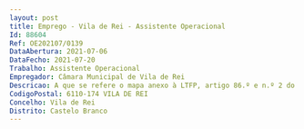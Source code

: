 ```yaml
--- 
layout: post
title: Emprego - Vila de Rei - Assistente Operacional
Id: 88604
Ref: OE202107/0139
DataAbertura: 2021-07-06
DataFecho: 2021-07-20
Trabalho: Assistente Operacional
Empregador: Câmara Municipal de Vila de Rei
Descricao: A que se refere o mapa anexo à LTFP, artigo 86.º e n.º 2 do artigo 88.º da Lei nº35 2014 de 20 6, na sua atual redação.
CodigoPostal: 6110-174 VILA DE REI
Concelho: Vila de Rei
Distrito: Castelo Branco
--- 
```

